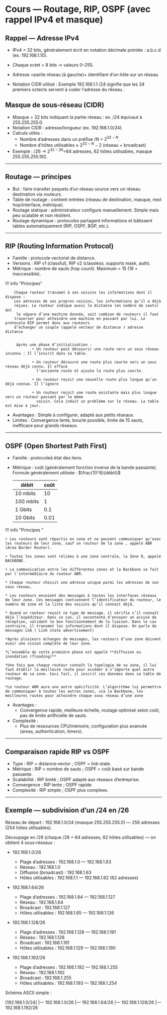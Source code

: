 # Cours — Routage, RIP, OSPF (avec rappel IPv4 et masque)



## Rappel — Adresse IPv4
- IPv4 = 32 bits, généralement écrit en notation décimale pointée : a.b.c.d (ex. 192.168.1.10).
- Chaque octet = 8 bits → valeurs 0–255.
- Adresse =partie réseau (à gauche)+ identifiant d’un hôte sur un réseau 

- Notation CIDR utilisé : Exemple 192.168.1.1 /24 signifie que les 24 premiers octects servent à coder l'adresse du réseau .

## Masque de sous‑réseau (CIDR)
- Masque = 32 bits indiquant la partie réseau : ex. /24 équivaut à 255.255.255.0.
- Notation CIDR : adresse/longueur (ex. 192.168.1.0/24).
- Calculs utiles :
    - Nombre d’adresses dans un préfixe /N = ${2}^{32−N}$.
    - Nombre d’hôtes utilisables ≈ ${2}^{32−N} − 2$ (réseau + broadcast) 
- Exemple : /26 → ${2}^{32−26}$=64 adresses, 62 hôtes utilisables, masque 255.255.255.192.

---

## Routage — principes
- But : faire transiter paquets d’un réseau source vers un réseau destination via routeurs.
- Table de routage : contient entrées (réseau de destination, masque, next hop/interface, métrique).
- Routage statique : administrateur configure manuellement. Simple mais peu scalable et non résilient.
- Routage dynamique : protocoles partagent informations et bâtissent tables automatiquement (RIP, OSPF, BGP, etc.).

---

## RIP (Routing Information Protocol)
- Famille : protocole vectoriel de distance.
- Versions : RIP v1 (classful), RIP v2 (classless, supports mask, auth).
- Métrique : nombre de sauts (hop count). Maximum = 15 (16 = inaccessible).

!!! info "Principes"

        Chaque routeur transmet à ses voisins les informations dont il dispose :
        Les adresses de ses propres voisins, les informations qu’il a déjà 
        reçues. Le routeur indique aussi la distance (en nombre de sauts) qui
         le sépare d’une machine donnée, soit combien de routeurs il faut
        traverser pour atteindre une machine en passant par lui. Le protocole RIP permet donc aux routeurs  
        d’échanger un couple (appelé vecteur de distance ) adresse distance


         Après une phase d’initialisation :
                • Un routeur peut découvrir une route vers un sous réseau inconnu : Il l’inscrit dans sa table.
        
                • Un routeur découvre une route plus courte vers un sous réseau déjà connu. Il efface
                  l’ancienne route et ajoute la route plus courte.
        
                • Un routeur reçoit une nouvelle route plus longue qu’un déjà connue. Il l’ignore
             
                • Un routeur reçoit une route existante mais plus longue vers un routeur passant par le même
                  voisin. Cela induit un problème sur le réseau. La table est mise à jour.
   
- Avantages : Simple à configurer, adapté aux petits réseaux.
- Limites :   Convergence lente, boucle possible, limite de 15 sauts, inefficace pour grands réseaux.


---

## OSPF (Open Shortest Path First)
- Famille : protocoleà état des liens.
- Métrique : coût (généralement fonction inverse de la bande passante).         
    Formule généralement utilisée : $\frac{10^8}{débit}$ 

  | débit | coût |
  | -- | -- |
  |10 mbits| 10|
  |100 mbits| 1|
  |1 Gbits| 0.1|
  | 10 Gbits| 0.01|

!!! info "Principes "
    
    • Les routeurs sont répartis en zone et ne peuvent communiquer qu’avec les routeurs de leur zone, sauf un routeur de la zone , appelé ABR (Area Border Router).

    • Toutes les zones sont reliées à une zone centrale, la Zone 0, appelé BACKBONE.

    • La communication entre les différentes zones et la Backbone se fait par l’intermédiaire du routeur ABR.

    * Chaque routeur choisit une adresse unique parmi les adresses de son sous réseau.

    * Les routeurs envoient des messages à toutes les interfaces réseaux de leur zone. Ces messages contiennent l’identificateur du routeur, le numéro de zone et la liste des voisins qu’il connait déjà.

    * Quand un routeur reçoit ce type de message, il vérifie s’il connaît déjà l’expéditeur. Dans ce cas, il secontente d’envoyer un accusé de réception, validant le bon fonctionnement de la liaison. Dans le cas contraire, il transmet les informations dont il dispose. On parle de messages LSA ( Link state advertisement)

    *Après plusieurs échanges de messages, les routeurs d’une zone doivent avoir une vision complète de leur zone.

    *L’ensemble de cette première phase est appelé **diffusion ou inondation (flooding)**

    *Une fois que chaque routeur connaît la topologie de sa zone, il lui faut établir la meilleure route pour accéder à n’importe quel autre routeur de sa zone. Ceci fait, il inscrit ces données dans sa table de routage.

    *Le routeur ABR aura une autre spécificité. L’algorithme lui permettra de communiquer à toutes les autres zones, via la Backbone, les meilleures routes pour atteindre chaque sous réseau d’une zone

- Avantages :
    - Convergence rapide, meilleure échelle, routage optimisé selon coût, pas de limite artificielle de sauts.
- Complexité :
    - Plus de ressources CPU/mémoire, configuration plus avancée (areas, authentication, timers).

---

## Comparaison rapide RIP vs OSPF
- Type : RIP = distance‑vector ; OSPF = link‑state.
- Métrique : RIP = nombre de sauts ; OSPF = coût basé sur bande passante.
- Scalabilité : RIP limité ; OSPF adapté aux réseaux d’entreprise.
- Convergence : RIP lente ; OSPF rapide.
- Complexité : RIP simple ; OSPF plus complexe.

---




## Exemple — subdivision d’un /24 en /26

Réseau de départ : 192.168.1.0/24 (masque 255.255.255.0) — 256 adresses (254 hôtes utilisables).

Découpage en /26 (chaque /26 = 64 adresses, 62 hôtes utilisables) — on obtient 4 sous‑réseaux :

- 192.168.1.0/26  
    - Plage d’adresses : 192.168.1.0 — 192.168.1.63  
    - Réseau : 192.168.1.0  
    - Diffusion (broadcast) : 192.168.1.63  
    - Hôtes utilisables : 192.168.1.1 — 192.168.1.62 (62 adresses)

- 192.168.1.64/26  
    - Plage d’adresses : 192.168.1.64 — 192.168.1.127  
    - Réseau : 192.168.1.64  
    - Broadcast : 192.168.1.127  
    - Hôtes utilisables : 192.168.1.65 — 192.168.1.126

- 192.168.1.128/26  
    - Plage d’adresses : 192.168.1.128 — 192.168.1.191  
    - Réseau : 192.168.1.128  
    - Broadcast : 192.168.1.191  
    - Hôtes utilisables : 192.168.1.129 — 192.168.1.190

- 192.168.1.192/26  
    - Plage d’adresses : 192.168.1.192 — 192.168.1.255  
    - Réseau : 192.168.1.192  
    - Broadcast : 192.168.1.255  
    - Hôtes utilisables : 192.168.1.193 — 192.168.1.254

Schéma ASCII simple :

[192.168.1.0/24]
|— 192.168.1.0/26
|— 192.168.1.64/26
|— 192.168.1.128/26
|— 192.168.1.192/26

